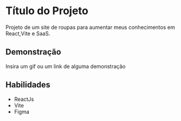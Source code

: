 
# Título do Projeto

Projeto de um site de roupas para aumentar meus conhecimentos em React,Vite e SaaS.


## Demonstração

Insira um gif ou um link de alguma demonstração


## Habilidades

* ReactJs
* Vite
* Figma
